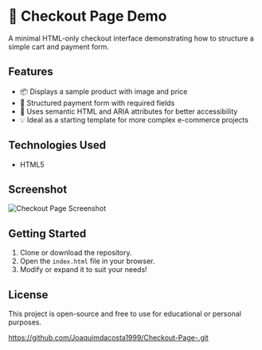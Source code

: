 # 🛒 Checkout Page Demo

A minimal HTML-only checkout interface demonstrating how to structure a simple cart and payment form.

## Features
- 📦 Displays a sample product with image and price
- 🧾 Structured payment form with required fields
- 🧩 Uses semantic HTML and ARIA attributes for better accessibility
- 💡 Ideal as a starting template for more complex e-commerce projects

## Technologies Used
- HTML5

## Screenshot
![Checkout Page Screenshot](https://cdn.freecodecamp.org/curriculum/labs/cube.jpg)

## Getting Started
1. Clone or download the repository.
2. Open the `index.html` file in your browser.
3. Modify or expand it to suit your needs!

## License
This project is open-source and free to use for educational or personal purposes.

https://github.com/Joaquimdacosta1999/Checkout-Page-.git
